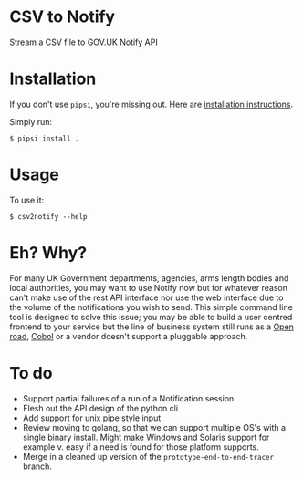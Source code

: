 # CSV to Notify

Stream a CSV file to GOV.UK Notify API


# Installation

If you don't use `pipsi`, you're missing out.
Here are [installation instructions](https://github.com/mitsuhiko/pipsi#readme).

Simply run:

    $ pipsi install .


# Usage

To use it:

    $ csv2notify --help

# Eh? Why?

For many UK Government departments, agencies, arms length bodies and local
authorities, you may want to use Notify now but for whatever reason can't make
use of the rest API interface nor use the web interface due to the volume of the
notifications you wish to send. This simple command line tool is designed to
solve this issue; you may be able to build a user centred frontend to your service
but the line of business system still runs as a [Open road](https://en.wikipedia.org/wiki/OpenROAD), [Cobol](https://en.wikipedia.org/wiki/COBOL) or a
vendor doesn't support a pluggable approach.

# To do

* Support partial failures of a run of a Notification session
* Flesh out the API design of the python cli
* Add support for unix pipe style input
* Review moving to golang, so that we can support multiple OS's with a single
binary install. Might make Windows and Solaris support for example v. easy if a
need is found for those platform supports.
* Merge in a cleaned up version of the `prototype-end-to-end-tracer` branch.
